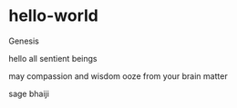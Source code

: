 # hello-world
Genesis

hello all sentient beings

may compassion and wisdom ooze from your brain matter

sage bhaiji
